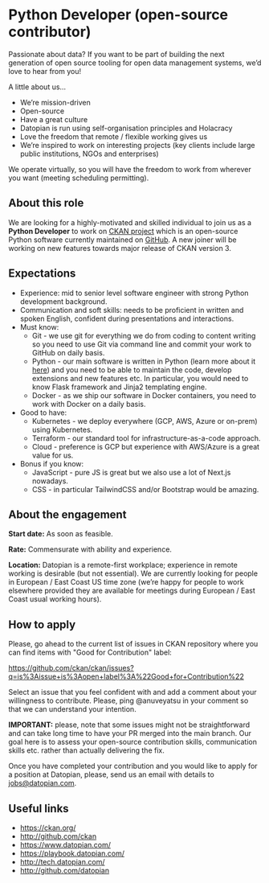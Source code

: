 # Python Developer (open-source contributor)

Passionate about data? If you want to be part of building the next generation of open source tooling for open data management systems, we’d love to hear from you!
 
A little about us… 
- We’re mission-driven 
- Open-source
- Have a great culture 
- Datopian is run using self-organisation principles and Holacracy
- Love the freedom that remote / flexible working gives us
- We’re inspired to work on interesting projects (key clients include large public institutions, NGOs and enterprises)

We operate virtually, so you will have the freedom to work from wherever you want (meeting scheduling permitting).

## About this role

We are looking for a highly-motivated and skilled individual to join us as a **Python Developer** to work on [CKAN project](https://ckan.org/) which is an open-source Python software currently maintained on [GitHub](/ckan/ckan). A new joiner will be working on new features towards major release of CKAN version 3.

## Expectations

- Experience: mid to senior level software engineer with strong Python development background.
- Communication and soft skills: needs to be proficient in written and spoken English, confident during presentations and interactions.
- Must know:
  - Git - we use git for everything we do from coding to content writing so you need to use Git via command line and commit your work to GitHub on daily basis.
  - Python - our main software is written in Python (learn more about it [here](https://github.com/ckan/ckan)) and you need to be able to maintain the code, develop extensions and new features etc. In particular, you would need to know Flask framework and Jinja2 templating engine.
  - Docker - as we ship our software in Docker containers, you need to work with Docker on a daily basis.
- Good to have:
  - Kubernetes - we deploy everywhere (GCP, AWS, Azure or on-prem) using Kubernetes.
  - Terraform - our standard tool for infrastructure-as-a-code approach.
  - Cloud - preference is GCP but experience with AWS/Azure is a great value for us.
- Bonus if you know:
  - JavaScript - pure JS is great but we also use a lot of Next.js nowadays.
  - CSS - in particular TailwindCSS and/or Bootstrap would be amazing.

## About the engagement

**Start date:** As soon as feasible.

**Rate:** Commensurate with ability and experience.

**Location:** Datopian is a remote-first workplace; experience in remote working is desirable (but not essential). We are currently looking for people in European  / East Coast US time zone (we’re happy for people to work elsewhere provided they are available for meetings during European / East Coast usual working hours).

## How to apply

Please, go ahead to the current list of issues in CKAN repository where you can find items with "Good for Contribution" label:

https://github.com/ckan/ckan/issues?q=is%3Aissue+is%3Aopen+label%3A%22Good+for+Contribution%22

Select an issue that you feel confident with and add a comment about your willingness to contribute. Please, ping @anuveyatsu in your comment so that we can understand your intention.

**IMPORTANT:** please, note that some issues might not be straightforward and can take long time to have your PR merged into the main branch. Our goal here is to assess your open-source contribution skills, communication skills etc. rather than actually delivering the fix.

Once you have completed your contribution and you would like to apply for a position at Datopian, please, send us an email with details to jobs@datopian.com.

## Useful links

- https://ckan.org/
- http://github.com/ckan
- https://www.datopian.com/
- https://playbook.datopian.com/
- http://tech.datopian.com/
- http://github.com/datopian
